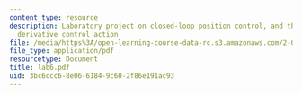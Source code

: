 ```yaml
---
content_type: resource
description: Laboratory project on closed-loop position control, and the effect of
  derivative control action.
file: /media/https%3A/open-learning-course-data-rc.s3.amazonaws.com/2-004-systems-modeling-and-control-ii-fall-2007/3bc6ccc68e0661849c602f86e191ac93_lab6.pdf
file_type: application/pdf
resourcetype: Document
title: lab6.pdf
uid: 3bc6ccc6-8e06-6184-9c60-2f86e191ac93
---
```

